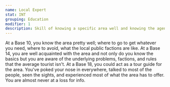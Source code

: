 ```yaml
---
name: Local Expert
stat: INT
grouping: Education
modifier: 1
description: Skill of knowing a specific area well and knowing the agendas of its various factions, both political and criminal. You must choose a specific location whenever you increase this Skill, which cannot be any larger than a single neighborhood or community.
---
```


At a Base 10, you know the area pretty well; where
to go to get whatever you need, where to avoid, what
the local public factions are like. At a Base 14, you
are well acquainted with the area and not only do you
know the basics but you are aware of the underlying
problems, factions, and rules that the average tourist
isn't. At a Base 18, you could act as a tour guide for
the area. You've poked your nose in everywhere,
talked to most of the people, seen the sights, and
experienced most of what the area has to offer. You
are almost never at a loss for info.